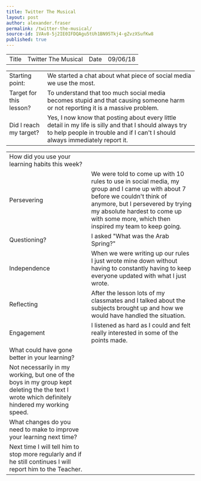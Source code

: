 ```yaml
---
title: Twitter The Musical
layout: post
author: alexander.fraser
permalink: /twitter-the-musical/
source-id: 1VAv8-5j2IE0IFDQAgu5tUh1BN95Tkj4-gZvzXSufKw8
published: true
---
```

<table>
  <tr>
    <td>Title</td>
    <td>Twitter The Musical</td>
    <td>Date</td>
    <td>09/06/18</td>
  </tr>
</table>


<table>
  <tr>
    <td>Starting point:</td>
    <td>We started a chat about what piece of social media we use the most.</td>
  </tr>
  <tr>
    <td>Target for this lesson?</td>
    <td>To understand that too much social media becomes stupid and that causing someone harm or not reporting it is a massive problem.</td>
  </tr>
  <tr>
    <td>Did I reach my target? </td>
    <td>Yes, I now know that posting about every little detail in my life is silly and that I should always try to help people in trouble and if I can't I should always immediately report it. </td>
  </tr>
</table>


<table>
  <tr>
    <td>How did you use your learning habits this week?</td>
    <td></td>
  </tr>
  <tr>
    <td>Persevering</td>
    <td>We were told to come up with 10 rules to use in social media, my group and I came up with about 7 before we couldn't think of anymore, but I persevered by trying my absolute hardest to come up with some more, which then inspired my team to keep going.</td>
  </tr>
  <tr>
    <td>Questioning?</td>
    <td>I asked "What was the Arab Spring?"</td>
  </tr>
  <tr>
    <td>Independence</td>
    <td>When we were writing up our rules I just wrote mine down without having to constantly having to keep everyone updated with what I just wrote.</td>
  </tr>
  <tr>
    <td>Reflecting</td>
    <td>After the lesson lots of my classmates and I talked about the subjects brought up and how we would have handled the situation.</td>
  </tr>
  <tr>
    <td>Engagement</td>
    <td>I listened as hard as I could and felt really interested in some of the points made.</td>
  </tr>
  <tr>
    <td>What could have gone better in your learning?</td>
    <td></td>
  </tr>
  <tr>
    <td>Not necessarily in my working, but one of the boys in my group kept deleting the the text I wrote which definitely hindered my working speed.</td>
    <td></td>
  </tr>
  <tr>
    <td>What changes do you need to make to improve your learning next time?</td>
    <td></td>
  </tr>
  <tr>
    <td>Next time I will tell him to stop more regularly and if he still continues I will report him to the Teacher.</td>
    <td></td>
  </tr>
</table>


